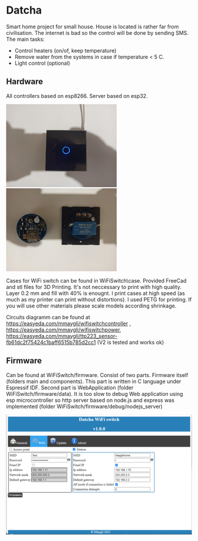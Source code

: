 # Datcha

Smart home project for small house. House is located is rather far from civilisation. The internet is bad so the control will be done by sending SMS.
The main tasks:
* Control heaters (on/of, keep temperature)
* Remove water from the systems in case if temperature < 5 C.
* Light control (optional)

Hardware
--------
All controllers based on esp8266. Server based on esp32.


<img src="./WiFiSwitch/docs/switch_on_small.jpg" width="300"/><img src="./WiFiSwitch/docs/boards_small.jpg" width="300"/>

Cases for WiFi switch can be found in WiFiSwitch\case. Provided FreeCad and stl files for 3D Printing. It's not neccessary to print with high quality. Layer 0.2 mm and fill with 40% is enougnt. I print cases at high speed (as much as my printer can print without distortions). I used PETG for printing. If you will use other materials please scale models according shrinkage.

Circuits diagramm can be found at https://easyeda.com/mmaygli/wifiswitchcontroller , https://easyeda.com/mmaygli/wifiswitchpower, https://easyeda.com/mmaygli/ttp223_sensor-fb61dc2f75424c1baff6515b785d2cc1 (V2 is tested and works ok)

Firmware
--------
Can be found at WiFiSwitch/firmware. Consist of two parts. Firmware itself (folders main and components). This part is written in C language under Espressif IDF. Second part is WebApplication (folder WiFiSwitch/firmware/data). It is too slow to debug Web application using esp microcontroller so http server based on node.js and express was implemented (folder WiFiSwitch/firmware/debug/nodejs_server)

<img src="./WiFiSwitch/docs/WiFiSwitchSettingsWiFi.png"/>
